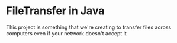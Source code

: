 # FileTransfer in Java 
This project is something that we're creating to transfer files across computers even if your network doesn't accept it
